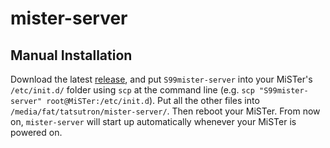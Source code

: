 # mister-server

## Manual Installation

Download the latest [release](https://github.com/tatsutron/mister-server/releases), and put `S99mister-server` into your MiSTer's `/etc/init.d/` folder using `scp` at the command line (e.g. `scp "S99mister-server" root@MiSTer:/etc/init.d`). Put all the other files into `/media/fat/tatsutron/mister-server/`. Then reboot your MiSTer. From now on, `mister-server` will start up automatically whenever your MiSTer is powered on.
